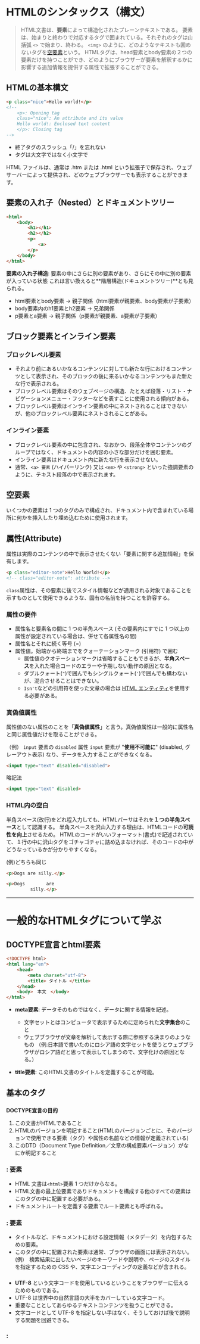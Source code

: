 # HTMLのシンタックス（構文）

> HTML文書は、**要素**によって構造化されたプレーンテキストである。
> 要素は、始まりと終わりで対応するタグで囲まれている。それぞれのタグは山括弧 `<>` で始まり、終わる。
> `<img>` のように、どのようなテキストも囲めないタグを[空要素](./LearnTheBasic#%E7%A9%BA%E8%A6%81%E7%B4%A0)という。
> HTMLタグは、head要素とbody要素の２つの要素だけを持つことができ、どのようにブラウザーが要素を解釈するかに影響する追加情報を提供する属性で拡張することができる。

## HTMLの基本構文

```HTML
<p class="nice">Hello world!</p>
<!-- 
    <p>: Opening tag
    class="nice": An attribute and its value
    Hello world!: Enclosed text content
    </p>: Closing tag
-->
```
- 終了タグのスラッシュ「/」を忘れない
- タグは大文字ではなく小文字で

HTML ファイルは、通常は .htm または .html という拡張子で保存され、ウェブサーバーによって提供され、どのウェブブラウザーでも表示することができます。

## 要素の入れ子（Nested）とドキュメントツリー
```HTML
<html>
    <body>
        <h1></h1>
        <h2></h2>
        <p>
            <a>
        </p>
    </body>
</html>
```
**要素の入れ子構造**: 要素の中にさらに別の要素があり、さらにその中に別の要素が入っている状態
これは言い換えると**階層構造(ドキュメントツリー)**とも見られる。

- html要素とbody要素 -> 親子関係（html要素が親要素、body要素が子要素）
- body要素内のh1要素とh2要素 -> 兄弟関係
- p要素とa要素 -> 親子関係（p要素が親要素、a要素が子要素）


## ブロック要素とインライン要素

### ブロックレベル要素
- それより前にあるいかなるコンテンツに対しても新たな行におけるコンテンツとして表示され、そのブロックの後に来るいかなるコンテンツもまた新たな行で表示される。
- ブロックレベル要素はそのウェブページの構造、たとえば段落・リスト・ナビゲーションメニュー・フッターなどを表すことに使用される傾向がある。
- ブロックレベル要素はインライン要素の中にネストされることはできないが、他のブロックレベル要素にネストされることがある。

### インライン要素
- ブロックレベル要素の中に包含され、なおかつ、段落全体やコンテンツのグループではなく、ドキュメントの内容の小さな部分だけを囲む要素。
- インライン要素はドキュメント内に新たな行を表示させない。
- 通常、`<a> 要素` (ハイパーリンク) 又は `<em>` や `<strong>` といった強調要素のように、テキスト段落の中で表示されます。


## 空要素
いくつかの要素は 1 つのタグのみで構成され、ドキュメント内で含まれている場所に何かを挿入したり埋め込むために使用されます。


## 属性(Attribute)
属性は実際のコンテンツの中で表示させたくない「要素に関する追加情報」を保有します。
```HTML
<p class="editor-note">Hello World!</p>
<!-- class="editor-note": attribute -->
```
`class`属性は、その要素に後でスタイル情報などが適用される対象であることを示すものとして使用できるような、固有の名前を持つことを許容する。

### 属性の要件

- 属性名と要素名の間に 1 つの半角スペース (その要素内にすでに 1 つ以上の属性が設定されている場合は、併せて各属性名の間)
- 属性名とそれに続く等号 (=)
- 属性値。始端から終端までをクォーテーションマーク (引用符) で囲む
    - 属性値のクオテーションマークは省略することもできるが、**半角スペース**を入れた場合コードのエラーや予期しない動作の原因となる。
    - ダブルクォート(`"`)で囲んでもシングルクォート(`'`)で囲んでも構わないが、混合させることはできない。
    - `Isn't`などの引用符を使った文章の場合は [HTML エンティティ](https://developer.mozilla.org/ja/docs/Learn/HTML/Introduction_to_HTML/Getting_started#entity_references_including_special_characters_in_html)を使用する必要がある。


### 真偽値属性

属性値のない属性のことを「**真偽値属性**」と言う。真偽値属性は一般的に属性名と同じ属性値だけを取ることができる。

（例）
`input` 要素の `disabled` 属性
 `input` 要素が "**使用不可能に**" (disabled, グレーアウト表示) なり、データを入力することができなくなる。
```HTML
<input type="text" disabled="disabled">
```
略記法
```HTML
<input type="text" disabled>
```

### HTML内の空白

半角スペース(改行)をどれ程入力しても、HTMLパーサはそれを**１つの半角スペース**として認識する。
半角スペースを沢山入力する理由は、HTMLコードの**可読性を向上**させるため。
HTMLのコードがいいフォーマット(書式)で記述されていて、１行の中に沢山タグをゴチャゴチャに詰め込まなければ、そのコードの中がどうなっているかが分かりやすくなる。

(例)どちらも同じ
```HTML
<p>Dogs are silly.</p>

<p>Dogs        are
         silly.</p>
```




***


# 一般的なHTMLタグについて学ぶ

## DOCTYPE宣言とhtml要素
```HTML
<!DOCTYPE html>
<html lang="en">
    <head>
        <meta charset="utf-8">
        <title> タイトル </title>
    </head>
    <body>　本文　</body>
</html>
```

- **meta要素**: データそのものではなく、データに関する情報を記述。
    - 文字セットとはコンピュータで表示するために定められた**文字集合**のこと
    - ウェブブラウザが文章を解析して表示する際に参照する決まりのようなもの
    （例:日本語で書いたのにロシア語の文字セットを使うとウェブブラウザがロシア語だと思って表示してしまうので、文字化けの原因となる。）

- **title要素**: このHTML文書のタイトルを定義することが可能。


## 基本のタグ

### <!DOCTYPE html>
**DOCTYPE宣言の目的**
1. この文書がHTMLであること
2. HTMLのバージョンを明記すること(HTMLのバージョンごとに、そのバージョンで使用できる要素（タグ）や属性の名前などの情報が定義されている)
3. このDTD（Document Type Definition／文章の構成要素バージョン）がなにか明記すること

### <html></html>: <html> 要素
- HTML 文書は`<html>`要素 1 つだけからなる。
- HTML文書の最上位要素でありドキュメントを構成する他のすべての要素はこのタグの中に配置する必要がある。
- ドキュメントルートを定義する要素でルート要素とも呼ばれる。


### <head></head>: <head> 要素
- タイトルなど、ドキュメントにおける設定情報（メタデータ）を内包するための要素。
- このタグの中に配置された要素は通常、ブラウザの画面には表示されない。
(例)　検索結果に出したいページのキーワードや説明や、ページのスタイルを指定するための CSS や、文字エンコーディングの定義などが含まれる。


### <meta charset="utf-8">
- **UTF-8** という文字コードを使用しているということをブラウザーに伝えるためのものである。
- UTF-8 は世界中の自然言語の大半をカバーしている文字コード。
- 重要なこととしてあらゆるテキストコンテンツを扱うことができる。
- 文字コードとして UTF-8 を指定しない手はなく、そうしておけば後で説明する問題を回避できる。

### <title></title>: <title> 要素
- ページのタイトルを指定するもので、ページが読み込まれたブラウザーのタブに表示される。
- ページをブラウザー上でブックマークしたりお気に入りに追加したりすると `<title>` 要素の内容がページの説明として使われる。

### <body></body>: <body> 要素
- `<body> `タグはドキュメント中に一つだけ配置できる。
- この中にユーザーがページを訪問した時に表示したいコンテンツを記述する。
(例)テキスト、画像、ビデオ、ゲーム、オーディオトラック等

### a: アンカー（Anchor）
- 指定の要素に対してリンクを定義する。

### div
- ブロック要素
- 特に意味を持たないタグ
- 囲った要素をグループ化する。
- グループ化を行うことで指定した範囲の背景や文字色の変更など、スタイル（CSS）を指定することが可能。
似た用途で`<span>`タグがある。

### span
- インライン要素
- 特に意味を持たないタグ
- 「ここからここまで」を定義

### br: ブレイク（Break）
- 改行を行うための要素。
- 終了タグを必要とせず、単独で使用。

### table
- エクセルのような表組みを意味するタグ。

### tr
- 表組みの行（横方向）を定義するためのタグ。
- 前述の`<table>`タグの中に記述。
- このタグの中には`<th>`または`<td>`を配置する必要がある。

### td
- 表組みの内容を定義するタグ。
- エクセルでいうとセルにあたる要素。
- セルの内容がデータである場合はこのタグを用いる。

### th
`<td>`タグと同じく内容を定義するセルにあたる要素。
`<td>`と異なる点は、セルの内容がデータに対する見出しである場合にこのタグを用いる。


## 文章に意味を持たせるタグ

### h1 ~ h6: ヘディング（Heading）
- ブロック要素
- 文章中の見出しを定義するタグ。
- hに続く６段階の数値が見出しの重要度を表す。
- `<h1>`が最重要の大見出しとなって数値が下がるごとに小見出しとなる。

### p: パラグラフ（Paragraph）
- ブロック要素
- 文章中の段落を定義するタグ。
- ひとかたまりの文章をこのタグで囲うことでグループ化する。
- タグの後には自動的に改行が入る。

### img: イメージ（Image）
- 文章中にイメージ画像を挿入するためのタグ。
- 画像のパスや縦横サイズの指定など、このタグには様々な属性があるので留意が必要。

### strong
- 重要なテキストであると定義して、強調するためのタグ。
- SEO（検索エンジン最適化）として、重要キーワードをこのタグで囲むことによってがページ内容を理解しやすくするといった対策も存在する。

### ul: 順不同リスト（Unordered List）
- ブロック要素
- 表示順序に意味を持たないリストを定義するためのタグ。
- タグの中にはリストの項目を定義する`<li>`を配置する必要がある。
- スタイル（CSS）の指定がない場合は通常、項目の前に黒丸や白丸などのアイコンが表示される。

### ol: 順序付きリスト（Ordered List）
- ブロック要素
- 表示順序に意味を持つリストを定義するためのタグ。
- `<ul>`タグと同じくリストの項目を定義する`<li>`を配置する必要がある。
- スタイル（CSS）の指定がない場合は通常、項目の前に算用数字などのアイコンが表示される。

### li: リストアイテム（List Item）
- ブロック要素
- 前述の`<ul>`や`<ol>`のリスト項目を定義するためのタグ。


## HTML5で追加された要素

### section
- 囲った要素が１つのセクションであることを定義する。
- セクションとは文章の１つのまとまりとみなす節目。
- 仕様上、見出しを伴う意味的なグループの単位であるため、 このタグの中には見出しタグ（ `<h1>` 〜 `<h6>` ）を含める必要がある。

### article
- 囲った要素が１つのセクションであることを定義する。
- `<section>`との用途の違いは、タグで囲われた内容が単体で完結しているかという点。
(例) ブログ記事などのように単一のテーマについて書かれていて、そのセクションを切り出しても意味が成立する内容なのであれば`<section>`ではなく`<article>`を使用。

### header
- ウェブページ全体や個別のセクションの導入部分（ヘッダー）を定義する。
- 一般的にはウェブページに対するヘッダーとして`<body>`タグの直下に設置し、サイト名やロゴ、ナビゲーションなどを設置。

### footer
- ウェブページ全体や個別のセクションのフッター部分を定義する。
- 一般的にはウェブページに対するヘッダーとして`<body>`タグの直下に設置し、著作者に関する情報や関連ドキュメントへのリンク、著作権情報などを設置。

### main
- ドキュメントの主となる内容部分を定義する。
- 主題に基づいた本文部分をこのタグで囲う。

### nav: ナビゲーション（Navigation）
- ウェブページにおいて主要なナビゲーションであることを定義するタグ。
(例) ヘッダーに設置されたサイト内リンクをまとめたメニューリストなど。

### aside
- ドキュメントの主題とは関係性が薄い内容を定義する。
- 余談や補足、サイドバーに設置する関連項目などをこのタグで囲う。

## その他の目的別タグまとめ

### コンテンツの意味
- dl: 説明リストを意味するタグで、用語とその説明の定義に用いる。このタグの中には後述の`<dt>`と`<dd>`を配置する必要がある。
- dt: 説明リストにおける用語、名前の定義に用いる。
- dd: 説明リストにおける用語の説明の定義に用いる。
- figure: 図表など本文からは独立した自己完結型のコンテンツを定義するタグです。例えば、本文から参考文献として参照されるような画像や図表がこれにあたる。
- figcaption: `<figure>`のキャンプションや説明を定義するタグ。そのため、`<figure>`タグの中に配置する必要がある。

### テキストの意味
- sub: 表記規則の理由で小文字で、またはメインのテキストより小さく表示されるべきテキストの範囲を定義。
- sup: 表記規則の理由でメインのテキストよりも高い位置に、または小さく表示されるべきテキストの範囲を定義。
- ruby: 対象の単語の読み仮名を定義するタグです。このタグの中には後述の`<rt>`で読みとなるテキストを定義する必要がある。
- rt: `<ruby>`タグで囲われた単語の読み仮名を定義するタグです。


***


# id, class, style

## style属性とは？
> HTMLには**style属性**というものがあり、HTMLのデザインや装飾をすることができる。
> HTMLはページの構造を示す文書なので、現在このstyle属性によるレイアウトや装飾は推奨されていない。
> （レイアウトや装飾はCSSで行う。）

```HTML
<p style="color:red;">CSSと同じスタイルを適用できるが、基本的には使用しない。</p>
```

## id（アイディー）属性とは？
> **identity**の略で、HTMLの要素とCSSを関連付ける為の属性。
> id属性は「固有の名前」を付ける。

### id属性の使い方
```HTML
<p id="idの名前">id属性例</p>
```
要素名の右に半角空白を入れ、「id=””」とし、「” “」の中にidの名前を入れる。
id属性を使うとその要素に固有の名前を付けることができ、その要素固有のCSSを設定をすることができる。
```CSS
#id名{
  プロパティ:値;
}
```
このとき、要素名ではなく#(シャープ)id名とする。


### その他のid属性の指定方法

どちらも同じ意味を持つCSS。
下の方は、「要素名」を先頭に指定。
```CSS
#red{
  color:red;
}
p#red{
  color:red;
}
```

### id属性を使用するときの注意点
id属性は「固有の名前」を付ける為の属性。
つまり、Webページ（同じページ）に同じid名が2つ以上存在することがあってはいけない。


## class（クラス）属性とは？

> 同じCSSを複数の要素に適用したいときは、「class属性」を使用する。
> id属性と違いclass属性は同じページに何個出てきても問題ない。

### class属性の使い方
```html
<p class="classの名前">class属性例</p>
```

id属性では#を使用したが、class属性では、「.(ピリオド)」を使用。
```CSS
p{
  color:#000;
}
.red{
  color:red;
}
.blue{
  color:blue;
}
```

### その他のclass属性の指定方法
```css
.red{
  color:red;
}
p.red{
  color:red;
}
```
id属性同様、要素名をクラス名の前に付けて指定する方法もある。
上下の書き方による違いは、上は「すべてのredクラスが付けられた要素」に適用されるのに対し、下は「p要素に付けられたredクラス」に適用される点。


## idとclassの違い

1. idは1つまで、classは複数OK
2. idがセレクタの場合classよも優先度が高く`id > class`となる
3. JavaScriptを使う時はidの方が処理が早い

***


# イベントとイベントハンドラとは

1. ユーザによるキー入力、マウスボタンのクリック、表示内容の変化、状態の変化など、さまざまな状況でイベントが発生。
2. 発生したイベントはイベントキューを経由して対応するイベントハンドラに渡される。
3. イベントハンドラでは、オブジェクトのプロパティ変更やメソッドの実行などイベントの内容に応じた挙動がユーザアプリケーションで定義できる。(関数を登録できる)

## イベント
処理をやるきっかけになる外部からの刺激のことで、ソフトウェア側に通知される出来事。
利用者による入出力装置の操作だけなく、周辺機器や装置の状態の変化、外部の他のプログラムからの通知・例外やエラーの発生などを受け取ることもできる。

## イベントハンドラ
イベントが発生したときに呼び出される処理のこと。
対象となるイベントの種類や条件と、処理内容をセットで記述する。

### イベントリスナー
「イベントハンドラ」とは特に区別されずほぼ同義とみなされることが多いが、一部の言語では**イベントに一対一に結び付けられるものを**ハンドラ、**一つのイベントに対して複数の処理を対応付けられるものを**リスナと呼ぶ場合もある。

### イベントドリブン
コンピュータプログラムの開発および実行方式の一つ
利用者や外部の別のプログラムなどが引き起こす出来事に対応する形で処理を記述あるいは実行する方式。



## イベントとイベントハンドラの一覧

- マウス

| イベント | イベントハンドラ | 発生するタイミング |
| --- | --- | --- |
| click | onclick | クリックしたとき |
| dblclick | ondblclick | ダブルクリックしたとき |
| mouseup | onmouseup | マウスボタンを離したとき |
| mousedown | onmousedown | マウスボタンを押したとき |
| mousemove | onmousemove | マウスポインタが移動したとき |
| mouseover | onmouseover | マウスポインタが重なったとき |
| mouseout | onmouseout | マウスポインタが外れたとき |
| contextmenu | oncontextmenu | コンテキストメニューが表示されるとき |


- キー

| イベント | イベントハンドラ | 発生するタイミング |
| --- | --- | --- |
| keydown | onkeydown | キーを押したとき |
| keypress | onkeypress | キーが押されているとき |
| keyup | onkeyup | キーを離したとき |


- 読み込み

| イベント | イベントハンドラ | 発生するタイミング |
| --- | --- | --- |
| load | onload | 読み込みが完了したとき |
| unload | onunload | 別のページに移動するとき |
| abort | onabort | 読み込みが中断されたとき |


- フォーム

| イベント | イベントハンドラ | 発生するタイミング |
| --- | --- | --- |
| change | onchange | 内容が変更されたとき |
| reset | onreset | リセットボタンが押されたとき |
| submit | onsubmit | 送信ボタンが押されたとき |
| select | onselect | テキストが選択されたとき |
| input | oninput | input要素の値が変化したとき |


- フォーカス

| イベント | イベントハンドラ | 発生するタイミング |
| --- | --- | --- |
| blur | onblur | フォーカスが外れたとき |
| focus | onfocus | フォーカスされたとき |


- その他

| イベント | イベントハンドラ | 発生するタイミング |
| --- | --- | --- |
| resize | onresize | サイズを変更したとき |
| scroll | onscroll | スクロールしたとき |

***


参照:
[HTML を始めよう -MDN-](https://developer.mozilla.org/ja/docs/Learn/HTML/Introduction_to_HTML/Getting_started),
[Chrono Drive HTML辞典](https://html-coding.co.jp/annex/dictionary/html/),
[HTMLのstyle属性,id属性,class属性を覚えよう](https://mdstage.com/html-css/css-beginner/id-class)